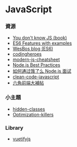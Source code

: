 <a name="#JavaScript"></a>
# JavaScript

<a name="resources"></a>
### 資源
- [You don't know JS (book)](https://github.com/getify/You-Dont-Know-JS)
- [ES6 Features with examples](http://es6-features.org)
- [WesBos blog (ES6)](http://wesbos.com/category/es6/)
- [codingheroes](http://codingheroes.io/resources/)
- [modern-js-cheatsheet](https://github.com/mbeaudru/modern-js-cheatsheet/)
- [Node.js Best Practices](https://github.com/i0natan/nodebestpractices)
- [如何通过饿了么 Node.js 面试](https://github.com/ElemeFE/node-interview/tree/master/sections/zh-cn)
- [clean-code-javascript](https://github.com/ryanmcdermott/clean-code-javascript)
- [六角前端大補帖](https://coggle.it/diagram/XJdj8UA5tjeIugda/t/%E5%85%AD%E8%A7%92%E5%89%8D%E7%AB%AF%E5%A4%A7%E8%A3%9C%E5%B8%96/3ce94a1e7878d5f0c3c36c8ee5dd6db85bcc0fd177475649f0b9b88a6e473ea4?fbclid=IwAR0PFz7jFMa8Pbt6CAfmArn8mbS8R2QUbcUbfBG1SPJhhN0X0uayrqRfSfg)

<a name="small-theme"></a>
### 小主題
- [hidden-classes](https://richardartoul.github.io/jekyll/update/2015/04/26/hidden-classes.html)
- [Optimization-killers](https://github.com/petkaantonov/bluebird/wiki/Optimization-killers#3-managing-arguments)

<a name="library"></a>
### Library
- [vuetifyjs](https://vuetifyjs.com/en/)
